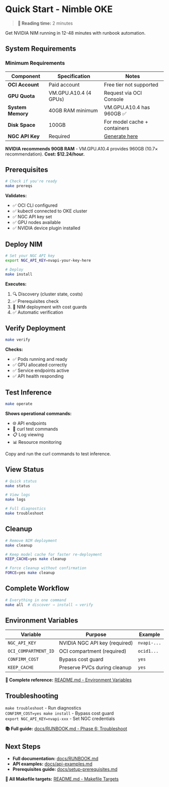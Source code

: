 # Quick Start - Nimble OKE

> **📖 Reading time:** 2 minutes

Get NVIDIA NIM running in 12-48 minutes with runbook automation.

## System Requirements

### Minimum Requirements

| Component | Specification | Notes |
|-----------|---------------|-------|
| **OCI Account** | Paid account | Free tier not supported |
| **GPU Quota** | VM.GPU.A10.4 (4 GPUs) | Request via OCI Console |
| **System Memory** | 40GB RAM minimum | VM.GPU.A10.4 has 960GB ✅ |
| **Disk Space** | 100GB | For model cache + containers |
| **NGC API Key** | Required | [Generate here](https://ngc.nvidia.com/setup/api-key) |

**NVIDIA recommends 90GB RAM** - VM.GPU.A10.4 provides 960GB (10.7× recommendation). **Cost: $12.24/hour.**

## Prerequisites

```bash
# Check if you're ready
make prereqs
```

**Validates:**
- ✅ OCI CLI configured
- ✅ kubectl connected to OKE cluster  
- ✅ NGC API key set
- ✅ GPU nodes available
- ✅ NVIDIA device plugin installed

## Deploy NIM

```bash
# Set your NGC API key
export NGC_API_KEY=nvapi-your-key-here

# Deploy
make install
```

**Executes:**
1. 🔍 Discovery (cluster state, costs)
2. ✅ Prerequisites check
3. 🚀 NIM deployment with cost guards
4. ✅ Automatic verification

## Verify Deployment

```bash
make verify
```

**Checks:**
- ✅ Pods running and ready
- ✅ GPU allocated correctly
- ✅ Service endpoints active
- ✅ API health responding

## Test Inference

```bash
make operate
```

**Shows operational commands:**
- 🌐 API endpoints
- 🔗 curl test commands
- 📋 Log viewing
- 📊 Resource monitoring

Copy and run the curl commands to test inference.

## View Status

```bash
# Quick status
make status

# View logs
make logs

# Full diagnostics
make troubleshoot
```

## Cleanup

```bash
# Remove NIM deployment
make cleanup

# Keep model cache for faster re-deployment
KEEP_CACHE=yes make cleanup

# Force cleanup without confirmation
FORCE=yes make cleanup
```

## Complete Workflow

```bash
# Everything in one command
make all  # discover → install → verify
```

## Environment Variables

| Variable | Purpose | Example |
|----------|---------|---------|
| `NGC_API_KEY` | NVIDIA NGC API key (required) | `nvapi-...` |
| `OCI_COMPARTMENT_ID` | OCI compartment (required) | `ocid1...` |
| `CONFIRM_COST` | Bypass cost guard | `yes` |
| `KEEP_CACHE` | Preserve PVCs during cleanup | `yes` |

**📖 Complete reference:** [README.md - Environment Variables](README.md#environment-variables)

## Troubleshooting

`make troubleshoot` - Run diagnostics  
`CONFIRM_COST=yes make install` - Bypass cost guard  
`export NGC_API_KEY=nvapi-xxx` - Set NGC credentials

**📚 Full guide:** [docs/RUNBOOK.md - Phase 6: Troubleshoot](docs/RUNBOOK.md#phase-6-troubleshoot)

## Next Steps

- **Full documentation:** [docs/RUNBOOK.md](docs/RUNBOOK.md)
- **API examples:** [docs/api-examples.md](docs/api-examples.md)
- **Prerequisites guide:** [docs/setup-prerequisites.md](docs/setup-prerequisites.md)

**📖 All Makefile targets:** [README.md - Makefile Targets](README.md#makefile-targets)
